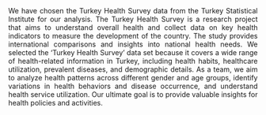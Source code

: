<div align="justify"> We have chosen the Turkey Health Survey data from the Turkey Statistical Institute for our analysis. The Turkey Health Survey is a research project that aims to understand overall health and collect data on key health indicators to measure the development of the country. The study provides international comparisons and insights into national health needs. We selected the ‘Turkey Health Survey’ data set because it covers a wide range of health-related information in Turkey, including health habits, healthcare utilization, prevalent diseases, and demographic details. As a team, we aim to analyze health patterns across different gender and age groups, identify variations in health behaviors and disease occurrence, and understand health service utilization. Our ultimate goal is to provide valuable insights for health policies and activities. </div>
